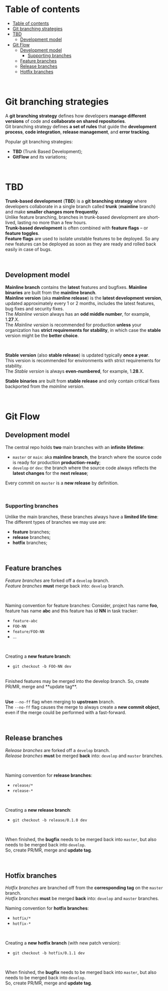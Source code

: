 # Table of contents
<!-- TOC -->
* [Table of contents](#table-of-contents)
* [Git branching strategies](#git-branching-strategies)
* [TBD](#tbd)
  * [Development model](#development-model)
* [Git Flow](#git-flow)
  * [Development model](#development-model-1)
    * [Supporting branches](#supporting-branches)
  * [Feature branches](#feature-branches)
  * [Release branches](#release-branches)
  * [Hotfix branches](#hotfix-branches)
<!-- TOC -->

<br>

# Git branching strategies
A **git branching strategy** defines how developers **manage different versions** of code and **collaborate on shared repositories**.<br>
Git branching strategy defines **a set of rules** that guide the **development process**, **code integration**, **release management**, and **error tracking**.<br>

Popular git branching strategies:
- **TBD** (Trunk Based Development);
- **GitFlow** and its variations;

<br>

# TBD
**Trunk-based development** (**TBD**) is a **git branching strategy** where developers collaborate in a single branch called **trunk** (**mainline** branch) and make **smaller changes more frequently**.<br>
Unlike feature branching, branches in trunk-based development are short-lived, lasting no more than a few hours.<br>
**Trunk-based development** is often combined with **feature flags** – or **feature toggles**.<br>
**Feature flags** are used to isolate unstable features to be deployed. So any new features can be deployed as soon as they are ready and rolled back easily in case of bugs.<br>

<br>

## Development model
**Mainline branch** contains the **latest** features and bugfixes. **Mainline binaries** are built from the **mainline branch**.<br>
**Mainline version** (aka **mainline release**) is the **latest development version**, updated approximately every 1 or 2 months, includes the latest features, bug fixes and security fixes.<br>
The _Mainline version_ always has an **odd middle number**, for example, 1.**27**.X.<br>
The _Mainline version_ is recommended for production **unless** your organization has **strict requirements for stability**, in which case the **stable** version might be the **better choice**.<br>

<br>

**Stable version** (also **stable release**) is updated typically **once a year**.<br>
This version is recommended for environments with strict requirements for stability.<br>
The _Stable version_ is always **even-numbered**, for example, 1.**28**.X.<br>

**Stable binaries** are built from **stable release** and only contain critical fixes backported from the _mainline version_.<br>

<br>

# Git Flow
## Development model
The central repo holds **two** main branches with an **infinite lifetime**:
- `master` or `main`: aka **mainline branch**, the branch where the source code is ready for production **production-ready**;
- `develop` or `dev`: the branch where the source code always reflects the **latest changes** for the **next release**;

Every commit on `master` is a **new release** by definition.<br>

<br>

### Supporting branches
Unlike the main branches, these branches always have a **limited life time**:
The different types of branches we may use are:
- **feature** branches;
- **release** branches;
- **hotfix** branches;

<br>

## Feature branches
*Feature branches* are forked off a `develop` branch.<br>
*Feature branches* **must** merge back into: `develop` branch.<br>

<br>

Naming convention for feature branches:
Consider, project has name **foo**, feature has name **abc** and this feature has id **NN** in task tracker:
- `feature-abc`
- `FOO-NN`
- `feature/FOO-NN`
- ...

<br>

Creating a **new feature branch**:
- `git checkout -b FOO-NN dev`

<br>
Finished features may be merged into the develop branch. So, create PR/MR, merge and **update tag**.<br>

<br>

**Use** `--no-ff` flag when merging to **upstream** branch.<br>
The `--no-ff` flag causes the merge to always create a **new commit object**, even if the merge could be performed with a fast-forward.<br>

<br>

## Release branches
*Release branches* are forked off a `develop` branch.<br>
*Release branches* **must** be merged **back** into: `develop` and `master` branches.<br>

<br>

Naming convention for **release branches**:
- `release/*`
- `release-*`

<br>

Creating a **new release branch**:
- `git checkout -b release/0.1.0 dev`

<br>

When finished, the **bugfix** needs to be merged back into `master`, but also needs to be merged back into `develop`.<br>
So, create PR/MR, merge and **update tag**.<br>

<br>

## Hotfix branches
*Hotfix branches* are branched off from the **corresponding tag** on the `master` branch.<br>
*Hotfix branches* **must** be merged **back** into: `develop` and `master` branches.<br>

Naming convention for **hotfix branches**:
- `hotfix/*`
- `hotfix-*`

<br>

Creating a **new hotfix branch** (with new patch version):
- `git checkout -b hotfix/0.1.1 dev`

<br>

When finished, the **bugfix** needs to be merged back into `master`, but also needs to be merged back into `develop`.<br>
So, create PR/MR, merge and **update tag**.<br>
